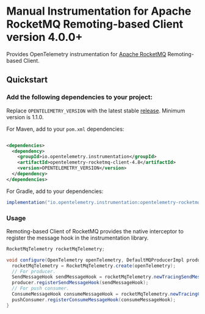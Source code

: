 # Manual Instrumentation for Apache RocketMQ Remoting-based Client version 4.0.0+

Provides OpenTelemetry instrumentation for [Apache RocketMQ](https://rocketmq.apache.org/) Remoting-based Client.

## Quickstart

### Add the following dependencies to your project:

Replace `OPENTELEMETRY_VERSION` with the latest stable
[release](https://mvnrepository.com/artifact/io.opentelemetry). Minimum version is 1.1.0.

For Maven, add to your `pom.xml` dependencies:

```xml

<dependencies>
  <dependency>
    <groupId>io.opentelemetry.instrumentation</groupId>
    <artifactId>opentelemetry-rocketmq-client-4.8</artifactId>
    <version>OPENTELEMETRY_VERSION</version>
  </dependency>
</dependencies>
```

For Gradle, add to your dependencies:

```groovy
implementation("io.opentelemetry.instrumentation:opentelemetry-rocketmq-client-4.8:OPENTELEMETRY_VERSION")
```

### Usage

Remoting-based Client of RocketMQ provides the native interceptor to register the message hook in the instrumentation library.

```java
RocketMqTelemetry rocketMqTelemetry;

void configure(OpenTelemetry openTelemetry, DefaultMQProducerImpl producer, DefaultMQPushConsumerImpl pushConsumer) {
  rocketMqTelemetry = RocketMqTelemetry.create(openTelemetry);
  // For producer.
  SendMessageHook sendMessageHook = rocketMqTelemetry.newTracingSendMessageHook();
  producer.registerSendMessageHook(sendMessageHook);
  // For push consumer.
  ConsumeMessageHook consumeMessageHook = rocketMqTelemetry.newTracingConsumeMessageHook();
  pushConsumer.registerConsumeMessageHook(consumeMessageHook);
}
```
